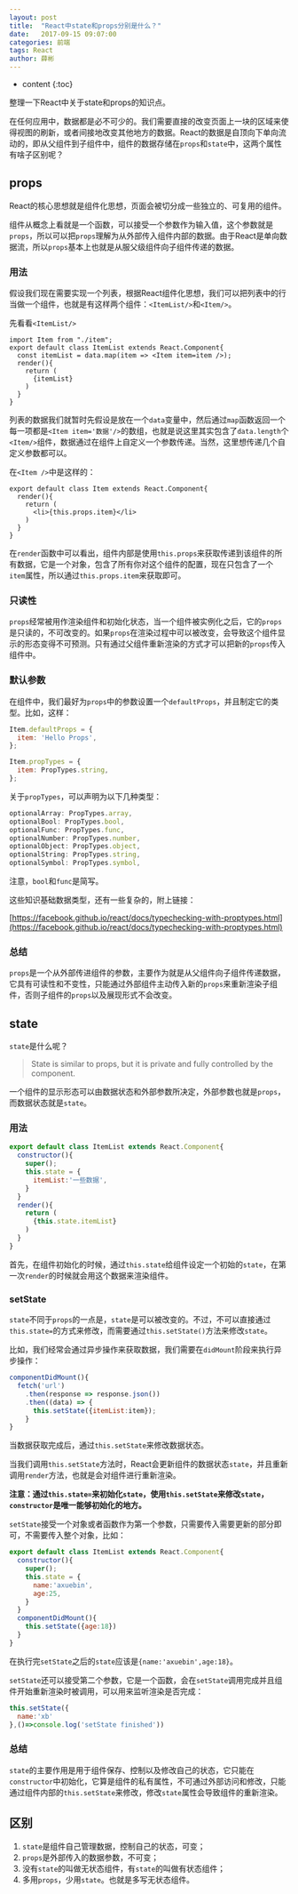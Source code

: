 ```yaml
---
layout: post
title:  "React中state和props分别是什么？"
date:   2017-09-15 09:07:00
categories: 前端
tags: React
author: 薛彬
---
```


* content
{:toc}

整理一下React中关于state和props的知识点。






在任何应用中，数据都是必不可少的。我们需要直接的改变页面上一块的区域来使得视图的刷新，或者间接地改变其他地方的数据。React的数据是自顶向下单向流动的，即从父组件到子组件中，组件的数据存储在`props`和`state`中，这两个属性有啥子区别呢？

## props

React的核心思想就是组件化思想，页面会被切分成一些独立的、可复用的组件。

组件从概念上看就是一个函数，可以接受一个参数作为输入值，这个参数就是`props`，所以可以把`props`理解为从外部传入组件内部的数据。由于React是单向数据流，所以`props`基本上也就是从服父级组件向子组件传递的数据。

### 用法

假设我们现在需要实现一个列表，根据React组件化思想，我们可以把列表中的行当做一个组件，也就是有这样两个组件：`<ItemList/>`和`<Item/>`。

先看看`<ItemList/>`

```javascrip
import Item from "./item";
export default class ItemList extends React.Component{
  const itemList = data.map(item => <Item item=item />);
  render(){
    return (
      {itemList}
    )
  }
}
```

列表的数据我们就暂时先假设是放在一个`data`变量中，然后通过`map`函数返回一个每一项都是`<Item item='数据'/>`的数组，也就是说这里其实包含了`data.length`个`<Item/>`组件，数据通过在组件上自定义一个参数传递。当然，这里想传递几个自定义参数都可以。

在`<Item />`中是这样的：

```javascrip
export default class Item extends React.Component{
  render(){
    return (
      <li>{this.props.item}</li>
    )
  }
}
```

在`render`函数中可以看出，组件内部是使用`this.props`来获取传递到该组件的所有数据，它是一个对象，包含了所有你对这个组件的配置，现在只包含了一个`item`属性，所以通过`this.props.item`来获取即可。

### 只读性

`props`经常被用作渲染组件和初始化状态，当一个组件被实例化之后，它的`props`是只读的，不可改变的。如果`props`在渲染过程中可以被改变，会导致这个组件显示的形态变得不可预测。只有通过父组件重新渲染的方式才可以把新的`props`传入组件中。

### 默认参数

在组件中，我们最好为`props`中的参数设置一个`defaultProps`，并且制定它的类型。比如，这样：

```javascript
Item.defaultProps = {
  item: 'Hello Props',
};

Item.propTypes = {
  item: PropTypes.string,
};
```

关于`propTypes`，可以声明为以下几种类型：

```javascript
optionalArray: PropTypes.array,
optionalBool: PropTypes.bool,
optionalFunc: PropTypes.func,
optionalNumber: PropTypes.number,
optionalObject: PropTypes.object,
optionalString: PropTypes.string,
optionalSymbol: PropTypes.symbol,
```

注意，`bool`和`func`是简写。

这些知识基础数据类型，还有一些复杂的，附上链接：

[https://facebook.github.io/react/docs/typechecking-with-proptypes.html](https://facebook.github.io/react/docs/typechecking-with-proptypes.html)

### 总结

`props`是一个从外部传进组件的参数，主要作为就是从父组件向子组件传递数据，它具有可读性和不变性，只能通过外部组件主动传入新的`props`来重新渲染子组件，否则子组件的`props`以及展现形式不会改变。

## state

`state`是什么呢？

> State is similar to props, but it is private and fully controlled by the component.

一个组件的显示形态可以由数据状态和外部参数所决定，外部参数也就是`props`，而数据状态就是`state`。

### 用法

```javascript
export default class ItemList extends React.Component{
  constructor(){
    super();
    this.state = {
      itemList:'一些数据',
    }
  }
  render(){
    return (
      {this.state.itemList}
    )
  }
}
```

首先，在组件初始化的时候，通过`this.state`给组件设定一个初始的`state`，在第一次`render`的时候就会用这个数据来渲染组件。

### setState

`state`不同于`props`的一点是，`state`是可以被改变的。不过，不可以直接通过`this.state=`的方式来修改，而需要通过`this.setState()`方法来修改`state`。

比如，我们经常会通过异步操作来获取数据，我们需要在`didMount`阶段来执行异步操作：

```javascript
componentDidMount(){
  fetch('url')
    .then(response => response.json())
    .then((data) => {
      this.setState({itemList:item});  
    }
}
```

当数据获取完成后，通过`this.setState`来修改数据状态。

当我们调用`this.setState`方法时，React会更新组件的数据状态`state`，并且重新调用`render`方法，也就是会对组件进行重新渲染。

**注意：通过`this.state=`来初始化`state`，使用`this.setState`来修改`state`，`constructor`是唯一能够初始化的地方。**

`setState`接受一个对象或者函数作为第一个参数，只需要传入需要更新的部分即可，不需要传入整个对象，比如：

```javascript
export default class ItemList extends React.Component{
  constructor(){
    super();
    this.state = {
      name:'axuebin',
      age:25,
    }
  }
  componentDidMount(){
    this.setState({age:18})  
  }
}
```

在执行完`setState`之后的`state`应该是`{name:'axuebin',age:18}`。

`setState`还可以接受第二个参数，它是一个函数，会在`setState`调用完成并且组件开始重新渲染时被调用，可以用来监听渲染是否完成：

```javascript
this.setState({
  name:'xb'
},()=>console.log('setState finished'))
```

### 总结

`state`的主要作用是用于组件保存、控制以及修改自己的状态，它只能在`constructor`中初始化，它算是组件的私有属性，不可通过外部访问和修改，只能通过组件内部的`this.setState`来修改，修改`state`属性会导致组件的重新渲染。


## 区别

1. `state`是组件自己管理数据，控制自己的状态，可变；
2. `props`是外部传入的数据参数，不可变；
3. 没有`state`的叫做无状态组件，有`state`的叫做有状态组件；
4. 多用`props`，少用`state`。也就是多写无状态组件。